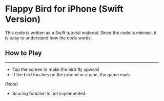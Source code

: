 Flappy Bird for iPhone (Swift Version)
===================================

This code is written as a Swift tutorial material.
Since the code is minimal, it is easy to understand how the code works.

## How to Play
--------------
* Tap the screen to make the bird fly upward
* If the bird touches on the ground or a pipe, the game ends

(Note)
* Scoring function is not implemented.
